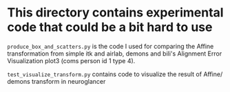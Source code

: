 # This directory contains experimental code that could be a bit hard to use

`produce_box_and_scatters.py` is the code I used for comparing the Affine transformation from simple itk and airlab, demons and bili's Alignment Error Visualization plot3 (coms person id 1 type 4).

`test_visualize_transform.py` contains code to visualize the result of Affine/ demons transform in neuroglancer